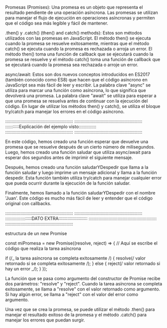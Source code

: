 Promesas (Promises): Una promesa es un objeto que representa el resultado pendiente de una operación asíncrona. Las promesas se utilizan para manejar el flujo de ejecución en operaciones asíncronas y permiten que el código sea más legible y fácil de mantener.

.then() y .catch() (then() and catch() methods): Estos son métodos utilizados con las promesas en JavaScript. El método then() se ejecuta cuando la promesa se resuelve exitosamente, mientras que el método catch() se ejecuta cuando la promesa es rechazada o arroja un error. El método then() toma una función de callback que se ejecutará cuando la promesa se resuelve y el método catch() toma una función de callback que se ejecutará cuando la promesa sea rechazada o arroje un error.

async/await: Estos son dos nuevos conceptos introducidos en ES2017 (también conocido como ES8) que hacen que el código asíncrono en JavaScript sea más fácil de leer y escribir. La palabra clave "async" se utiliza para marcar una función como asíncrona, lo que significa que devolverá una promesa. La palabra clave "await" se utiliza para esperar a que una promesa se resuelva antes de continuar con la ejecución del código. En lugar de utilizar los métodos then() y catch(), se utiliza el bloque try/catch para manejar los errores en el código asíncrono.

:::::::::::::::::::::::::::::::::::::::::::::::::::::: :::::::::::::::::::::::::::::::::::::::::::::::::::::: :::::::::::Explicación del ejemplo visto:::::::::::::: :::::::::::::::::::::::::::::::::::::::::::::::::::::: ::::::::::::::::::::::::::::::::::::::::::::::::::::::

En este código, hemos creado una función esperar que devuelve una promesa que se resuelve después de un cierto número de milisegundos. Luego, hemos creado una función saludar que utiliza async/await para esperar dos segundos antes de imprimir el siguiente mensaje.

Después, hemos creado una función saludarYDespedir que llama a la función saludar y luego imprime un mensaje adicional y llama a la función despedir. Esta función también utiliza try/catch para manejar cualquier error que pueda ocurrir durante la ejecución de la función saludar.

Finalmente, hemos llamado a la función saludarYDespedir con el nombre 'Juan'. Este código es mucho más fácil de leer y entender que el código original con callbacks.

:::::::::::::::::::::::::::::::::::::::::::::::::::::: :::::::::::::::::::::::::::::::::::::::::::::::::::::: :::::::::::::::::::::DATO EXTRA::::::::::::::::::::::: :::::::::::::::::::::::::::::::::::::::::::::::::::::: ::::::::::::::::::::::::::::::::::::::::::::::::::::::

estructura de un new Promise

const miPromesa = new Promise((resolve, reject) => { // Aquí se escribe el código que realiza la tarea asíncrona

if (/_ la tarea asíncrona se completa exitosamente /) { resolve(/ valor retornado si se completa exitosamente /); } else { reject(/ valor retornado si hay un error _/); } });

La función que se pasa como argumento del constructor de Promise recibe dos parámetros: "resolve" y "reject". Cuando la tarea asíncrona se completa exitosamente, se llama a "resolve" con el valor retornado como argumento. Si hay algún error, se llama a "reject" con el valor del error como argumento.

Una vez que se crea la promesa, se puede utilizar el método .then() para manejar el resultado exitoso de la promesa y el método .catch() para manejar los errores que puedan surgir.
